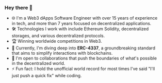 ### Hey there 👋

- 🌐 I'm a Web3 dApps Software Engineer with over 15 years of experience in tech, and more than 7 years focused on decentralized applications.
- 🛠️ Technologies I work with include Ethereum Solidity, decentralized storages, and various decentralized protocols.
- 🏆 Winning worldwide competitions in Web3.
- 🧪 Currently, I'm diving deep into **ERC-4337**, a groundbreaking standard that aims to simplify interactions with blockchains.
- 🤝 I'm open to collaborations that push the boundaries of what's possible in the decentralized world.
- ⚡ Fun fact: I hold the unofficial world record for most times I've said "I'll just push a quick fix" while coding.
